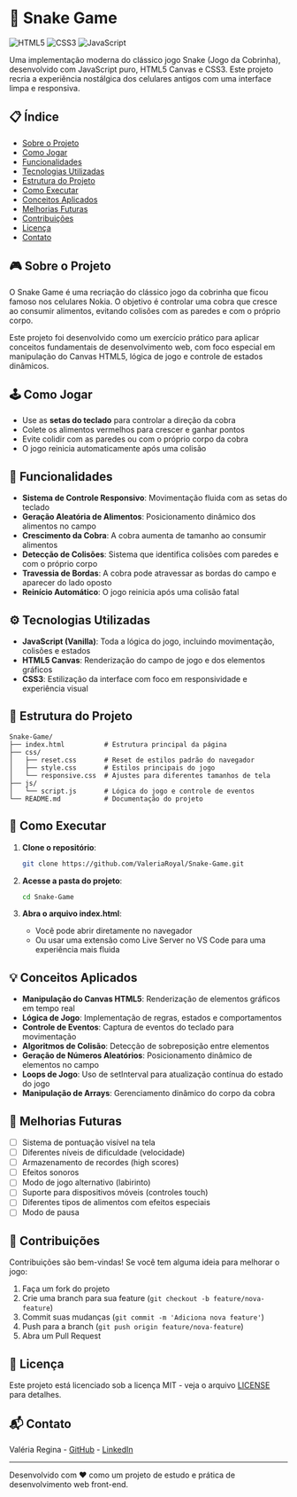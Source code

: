 # 🐍 Snake Game

![HTML5](https://img.shields.io/badge/HTML5-E34F26?style=for-the-badge&logo=html5&logoColor=white)
![CSS3](https://img.shields.io/badge/CSS3-1572B6?style=for-the-badge&logo=css3&logoColor=white)
![JavaScript](https://img.shields.io/badge/JavaScript-F7DF1E?style=for-the-badge&logo=javascript&logoColor=black)

Uma implementação moderna do clássico jogo Snake (Jogo da Cobrinha), desenvolvido com JavaScript puro, HTML5 Canvas e CSS3. Este projeto recria a experiência nostálgica dos celulares antigos com uma interface limpa e responsiva.

## 📋 Índice

- [Sobre o Projeto](#-sobre-o-projeto)
- [Como Jogar](#-como-jogar)
- [Funcionalidades](#-funcionalidades)
- [Tecnologias Utilizadas](#-tecnologias-utilizadas)
- [Estrutura do Projeto](#-estrutura-do-projeto)
- [Como Executar](#-como-executar)
- [Conceitos Aplicados](#-conceitos-aplicados)
- [Melhorias Futuras](#-melhorias-futuras)
- [Contribuições](#-contribuições)
- [Licença](#-licença)
- [Contato](#-contato)

## 🎮 Sobre o Projeto

O Snake Game é uma recriação do clássico jogo da cobrinha que ficou famoso nos celulares Nokia. O objetivo é controlar uma cobra que cresce ao consumir alimentos, evitando colisões com as paredes e com o próprio corpo.

Este projeto foi desenvolvido como um exercício prático para aplicar conceitos fundamentais de desenvolvimento web, com foco especial em manipulação do Canvas HTML5, lógica de jogo e controle de estados dinâmicos.

## 🕹️ Como Jogar

- Use as **setas do teclado** para controlar a direção da cobra
- Colete os alimentos vermelhos para crescer e ganhar pontos
- Evite colidir com as paredes ou com o próprio corpo da cobra
- O jogo reinicia automaticamente após uma colisão

## 🧠 Funcionalidades

- **Sistema de Controle Responsivo**: Movimentação fluida com as setas do teclado
- **Geração Aleatória de Alimentos**: Posicionamento dinâmico dos alimentos no campo
- **Crescimento da Cobra**: A cobra aumenta de tamanho ao consumir alimentos
- **Detecção de Colisões**: Sistema que identifica colisões com paredes e com o próprio corpo
- **Travessia de Bordas**: A cobra pode atravessar as bordas do campo e aparecer do lado oposto
- **Reinício Automático**: O jogo reinicia após uma colisão fatal

## ⚙️ Tecnologias Utilizadas

- **JavaScript (Vanilla)**: Toda a lógica do jogo, incluindo movimentação, colisões e estados
- **HTML5 Canvas**: Renderização do campo de jogo e dos elementos gráficos
- **CSS3**: Estilização da interface com foco em responsividade e experiência visual

## 📁 Estrutura do Projeto

```
Snake-Game/
├── index.html          # Estrutura principal da página
├── css/
│   ├── reset.css       # Reset de estilos padrão do navegador
│   ├── style.css       # Estilos principais do jogo
│   └── responsive.css  # Ajustes para diferentes tamanhos de tela
├── js/
│   └── script.js       # Lógica do jogo e controle de eventos
└── README.md           # Documentação do projeto
```

## 🚀 Como Executar

1. **Clone o repositório**:
   ```bash
   git clone https://github.com/ValeriaRoyal/Snake-Game.git
   ```

2. **Acesse a pasta do projeto**:
   ```bash
   cd Snake-Game
   ```

3. **Abra o arquivo index.html**:
   - Você pode abrir diretamente no navegador
   - Ou usar uma extensão como Live Server no VS Code para uma experiência mais fluida

## 💡 Conceitos Aplicados

- **Manipulação do Canvas HTML5**: Renderização de elementos gráficos em tempo real
- **Lógica de Jogo**: Implementação de regras, estados e comportamentos
- **Controle de Eventos**: Captura de eventos do teclado para movimentação
- **Algoritmos de Colisão**: Detecção de sobreposição entre elementos
- **Geração de Números Aleatórios**: Posicionamento dinâmico de elementos no campo
- **Loops de Jogo**: Uso de setInterval para atualização contínua do estado do jogo
- **Manipulação de Arrays**: Gerenciamento dinâmico do corpo da cobra

## 🔮 Melhorias Futuras

- [ ] Sistema de pontuação visível na tela
- [ ] Diferentes níveis de dificuldade (velocidade)
- [ ] Armazenamento de recordes (high scores)
- [ ] Efeitos sonoros
- [ ] Modo de jogo alternativo (labirinto)
- [ ] Suporte para dispositivos móveis (controles touch)
- [ ] Diferentes tipos de alimentos com efeitos especiais
- [ ] Modo de pausa

## 🤝 Contribuições

Contribuições são bem-vindas! Se você tem alguma ideia para melhorar o jogo:

1. Faça um fork do projeto
2. Crie uma branch para sua feature (`git checkout -b feature/nova-feature`)
3. Commit suas mudanças (`git commit -m 'Adiciona nova feature'`)
4. Push para a branch (`git push origin feature/nova-feature`)
5. Abra um Pull Request

## 📄 Licença

Este projeto está licenciado sob a licença MIT - veja o arquivo [LICENSE](LICENSE) para detalhes.

## 📬 Contato

Valéria Regina - [GitHub](https://github.com/ValeriaRoyal) - [LinkedIn](https://www.linkedin.com/in/valeria-regina)

---

Desenvolvido com ❤️ como um projeto de estudo e prática de desenvolvimento web front-end.
